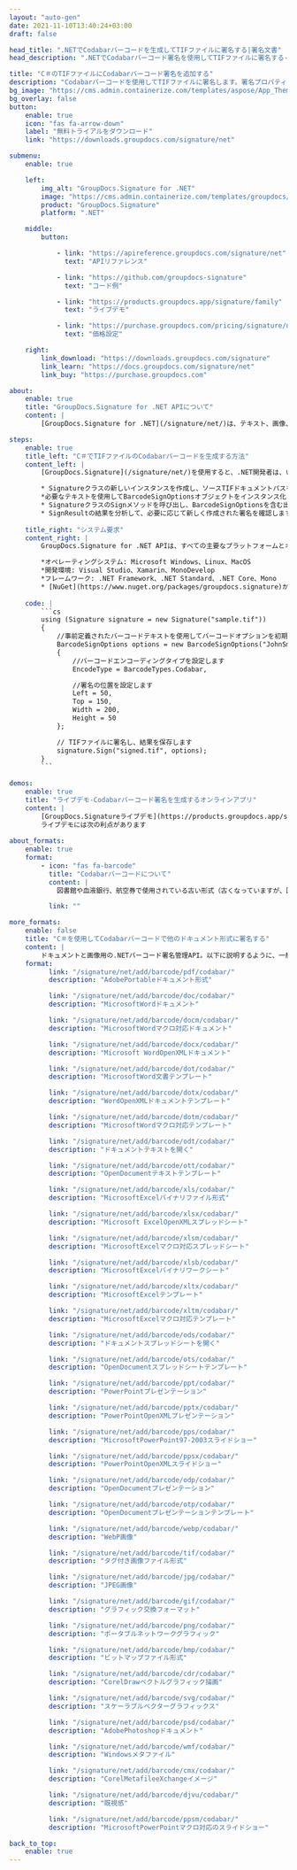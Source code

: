 ```yaml
---
layout: "auto-gen"
date: 2021-11-10T13:40:24+03:00
draft: false

head_title: ".NETでCodabarバーコードを生成してTIFファイルに署名する|署名文書"
head_description: ".NETでCodabarバーコード署名を使用してTIFファイルに署名する-人気のあるビジネスドキュメントや画像ファイル形式にバーコードを追加します."

title: "C＃のTIFファイルにCodabarバーコード署名を追加する"
description: "Codabarバーコードを使用してTIFファイルに署名します。署名プロパティを操作し、ニーズに合ったドキュメント内で高度な署名オプションを設定します."
bg_image: "https://cms.admin.containerize.com/templates/aspose/App_Themes/V3/images/bg/header1.png"
bg_overlay: false
button:
    enable: true
    icon: "fas fa-arrow-down"
    label: "無料トライアルをダウンロード"
    link: "https://downloads.groupdocs.com/signature/net"

submenu:
    enable: true

    left:
        img_alt: "GroupDocs.Signature for .NET"
        image: "https://cms.admin.containerize.com/templates/groupdocs/images/product-logos/90x90-noborder/groupdocs-signature-net.png"
        product: "GroupDocs.Signature"
        platform: ".NET"

    middle:
        button:

            - link: "https://apireference.groupdocs.com/signature/net"
              text: "APIリファレンス"

            - link: "https://github.com/groupdocs-signature"
              text: "コード例"

            - link: "https://products.groupdocs.app/signature/family"
              text: "ライブデモ"

            - link: "https://purchase.groupdocs.com/pricing/signature/net"
              text: "価格設定"

    right:
        link_download: "https://downloads.groupdocs.com/signature"
        link_learn: "https://docs.groupdocs.com/signature/net"
        link_buy: "https://purchase.groupdocs.com"

about:
    enable: true
    title: "GroupDocs.Signature for .NET APIについて"
    content: |
        [GroupDocs.Signature for .NET](/signature/net/)は、テキスト、画像、バーコード、スタンプ、フォームフィールド、QRコード、メタデータなどのさまざまな署名タイプを使用してデジタルドキュメントに電子署名するネイティブ.NETAPIです。ユーザーは、PDF、Microsoft Word、Excelワークシート、PowerPointプレゼンテーション、Adobe Photoshop、メタファイル、および画像ファイル形式内のデジタル署名を追加、編集、検証、削除、および検索でき、必要に応じて署名プロパティをカスタマイズするための追加サポートがあります。

steps:
    enable: true
    title_left: "C＃でTIFファイルのCodabarバーコードを生成する方法"
    content_left: |
        [GroupDocs.Signature](/signature/net/)を使用すると、.NET開発者は、いくつかの簡単な手順を実行することで、アプリケーション内のTIFファイルにCodabarバーコードを簡単に追加できます。

        * Signatureクラスの新しいインスタンスを作成し、ソースTIFドキュメントパスをコンストラクターパラメーターとして渡します。
        *必要なテキストを使用してBarcodeSignOptionsオブジェクトをインスタンス化し、EncodeTypeプロパティをCodabarに設定します。
        * SignatureクラスのSignメソッドを呼び出し、BarcodeSignOptionsを含む出力TIFファイル名を渡します。
        * SignResultの結果を分析して、必要に応じて新しく作成された署名を確認します。
        
    title_right: "システム要求"
    content_right: |
        GroupDocs.Signature for .NET APIは、すべての主要なプラットフォームとオペレーティングシステムでサポートされています。以下のコードを実行する前に、システムに次の前提条件がインストールされていることを確認してください。

        *オペレーティングシステム: Microsoft Windows、Linux、MacOS
        *開発環境: Visual Studio、Xamarin、MonoDevelop
        *フレームワーク: .NET Framework、.NET Standard、.NET Core、Mono
        * [NuGet](https://www.nuget.org/packages/groupdocs.signature)からGroupDocs.Signaturefor.NETの最新バージョンをダウンロードします
        
    code: |
        ```cs
        using (Signature signature = new Signature("sample.tif"))
        {
            //事前定義されたバーコードテキストを使用してバーコードオプションを初期化します
            BarcodeSignOptions options = new BarcodeSignOptions("JohnSmith")
            {
                //バーコードエンコーディングタイプを設定します
                EncodeType = BarcodeTypes.Codabar,

                //署名の位置を設定します
                Left = 50,
                Top = 150,
                Width = 200,
                Height = 50
            };

            // TIFファイルに署名し、結果を保存します 
            signature.Sign("signed.tif", options);
        }
        ```
        
demos:
    enable: true
    title: "ライブデモ-Codabarバーコード署名を生成するオンラインアプリ"
    content: |
        [GroupDocs.Signatureライブデモ](https://products.groupdocs.app/signature/family)サイトにアクセスして、今すぐCodabarバーコードをTIFファイルに追加してください。  
        ライブデモには次の利点があります
        
about_formats:
    enable: true
    format:
        - icon: "fas fa-barcode"
          title: "Codabarバーコードについて"
          content: |
            図書館や血液銀行、航空券で使用されている古い形式（古くなっていますが、図書館ではまだ広く使用されています）

          link: ""

more_formats:
    enable: false
    title: "C＃を使用してCodabarバーコードで他のドキュメント形式に署名する"
    content: |
        ドキュメントと画像用の.NETバーコード署名管理API。以下に説明するように、一般的なファイル形式のいくつかにバーコード署名を追加します。
    format: 
          link: "/signature/net/add/barcode/pdf/codabar/"
          description: "AdobePortableドキュメント形式"

          link: "/signature/net/add/barcode/doc/codabar/"
          description: "MicrosoftWordドキュメント"

          link: "/signature/net/add/barcode/docm/codabar/"
          description: "MicrosoftWordマクロ対応ドキュメント"

          link: "/signature/net/add/barcode/docx/codabar/"
          description: "Microsoft WordOpenXMLドキュメント"

          link: "/signature/net/add/barcode/dot/codabar/"
          description: "MicrosoftWord文書テンプレート"

          link: "/signature/net/add/barcode/dotx/codabar/"
          description: "WordOpenXMLドキュメントテンプレート"

          link: "/signature/net/add/barcode/dotm/codabar/"
          description: "MicrosoftWordマクロ対応テンプレート"       

          link: "/signature/net/add/barcode/odt/codabar/"
          description: "ドキュメントテキストを開く"

          link: "/signature/net/add/barcode/ott/codabar/"
          description: "OpenDocumentテキストテンプレート"

          link: "/signature/net/add/barcode/xls/codabar/"
          description: "MicrosoftExcelバイナリファイル形式"

          link: "/signature/net/add/barcode/xlsx/codabar/"
          description: "Microsoft ExcelOpenXMLスプレッドシート"

          link: "/signature/net/add/barcode/xlsm/codabar/"
          description: "MicrosoftExcelマクロ対応スプレッドシート"

          link: "/signature/net/add/barcode/xlsb/codabar/"
          description: "MicrosoftExcelバイナリワークシート"

          link: "/signature/net/add/barcode/xltx/codabar/"
          description: "MicrosoftExcelテンプレート"

          link: "/signature/net/add/barcode/xltm/codabar/"
          description: "MicrosoftExcelマクロ対応テンプレート"

          link: "/signature/net/add/barcode/ods/codabar/"
          description: "ドキュメントスプレッドシートを開く"

          link: "/signature/net/add/barcode/ots/codabar/"
          description: "OpenDocumentスプレッドシートテンプレート"

          link: "/signature/net/add/barcode/ppt/codabar/"
          description: "PowerPointプレゼンテーション"

          link: "/signature/net/add/barcode/pptx/codabar/"
          description: "PowerPointOpenXMLプレゼンテーション"

          link: "/signature/net/add/barcode/pps/codabar/"
          description: "MicrosoftPowerPoint97-2003スライドショー"

          link: "/signature/net/add/barcode/ppsx/codabar/"
          description: "PowerPointOpenXMLスライドショー"                              

          link: "/signature/net/add/barcode/odp/codabar/"
          description: "OpenDocumentプレゼンテーション"

          link: "/signature/net/add/barcode/otp/codabar/"
          description: "OpenDocumentプレゼンテーションテンプレート"

          link: "/signature/net/add/barcode/webp/codabar/"
          description: "WebP画像"

          link: "/signature/net/add/barcode/tif/codabar/"
          description: "タグ付き画像ファイル形式"

          link: "/signature/net/add/barcode/jpg/codabar/"
          description: "JPEG画像"

          link: "/signature/net/add/barcode/gif/codabar/"
          description: "グラフィック交換フォーマット"

          link: "/signature/net/add/barcode/png/codabar/"
          description: "ポータブルネットワークグラフィック"

          link: "/signature/net/add/barcode/bmp/codabar/"
          description: "ビットマップファイル形式"

          link: "/signature/net/add/barcode/cdr/codabar/"
          description: "CorelDrawベクトルグラフィック描画"

          link: "/signature/net/add/barcode/svg/codabar/"
          description: "スケーラブルベクターグラフィックス"

          link: "/signature/net/add/barcode/psd/codabar/"
          description: "AdobePhotoshopドキュメント"

          link: "/signature/net/add/barcode/wmf/codabar/"
          description: "Windowsメタファイル"        

          link: "/signature/net/add/barcode/cmx/codabar/"
          description: "CorelMetafileeXchangeイメージ"

          link: "/signature/net/add/barcode/djvu/codabar/"
          description: "既視感"

          link: "/signature/net/add/barcode/ppsm/codabar/"
          description: "MicrosoftPowerPointマクロ対応のスライドショー"

back_to_top:
    enable: true
---
```

